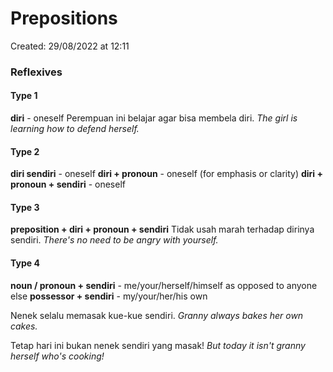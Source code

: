# Prepositions
Created: 29/08/2022 at 12:11

### Reflexives
#### Type 1
**diri** - oneself
Perempuan ini belajar agar bisa membela diri.
*The girl is learning how to defend herself.*

#### Type 2
**diri sendiri** - oneself
**diri + pronoun** - oneself (for emphasis or clarity)
**diri + pronoun + sendiri** - oneself

#### Type 3
**preposition + diri + pronoun + sendiri**
Tidak usah marah terhadap dirinya sendiri.
*There's no need to be angry with yourself.*

#### Type 4
**noun / pronoun + sendiri** - me/your/herself/himself as opposed to anyone else
**possessor + sendiri** -  my/your/her/his own

Nenek selalu memasak kue-kue sendiri.
*Granny always bakes her own cakes.*

Tetap hari ini bukan nenek sendiri yang masak!
*But today it isn't granny herself who's cooking!*